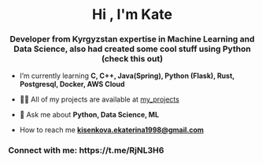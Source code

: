 
<h1 align="center">Hi , I'm Kate</h1>
<h3 align="center"> Developer from Kyrgyzstan expertise in Machine Learning and Data Science, also had created some cool stuff using Python (check this out)</h3>

-  I’m currently learning **C, C++, Java(Spring), Python (Flask), Rust, Postgresql, Docker, AWS Cloud**

- 👨‍💻 All of my projects are available at [my_projects](https://github.com/kate-h36/repositories)

- 💬 Ask me about **Python, Data Science, ML**

-  How to reach me **kisenkova.ekaterina1998@gmail.com**

<h3 align="left">Connect with me: https://t.me/RjNL3H6 </h3>
